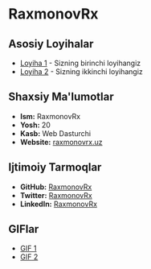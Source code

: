 
**RaxmonovRx**
================

**Asosiy Loyihalar**
-------------------

* [Loyiha 1](https://github.com/RaxmonovRx/loyiha1) - Sizning birinchi loyihangiz
* [Loyiha 2](https://github.com/RaxmonovRx/loyiha2) - Sizning ikkinchi loyihangiz

**Shaxsiy Ma'lumotlar**
----------------------

* **Ism:** RaxmonovRx
* **Yosh:** 20
* **Kasb:** Web Dasturchi
* **Website:** [raxmonovrx.uz](https://raxmonovrx.uz)

**Ijtimoiy Tarmoqlar**
----------------------

* **GitHub:** [RaxmonovRx](https://github.com/RaxmonovRx)
* **Twitter:** [RaxmonovRx](https://twitter.com/RaxmonovRx)
* **LinkedIn:** [RaxmonovRx](https://linkedin.com/in/RaxmonovRx)

**GIFlar**
---------

* [GIF 1](https://media.giphy.com/media/3o7TKSjRrfIPjeiVyE/giphy.gif)
* [GIF 2](https://media.giphy.com/media/3o7TKSjRrfIPjeiVyE/giphy.gif)
